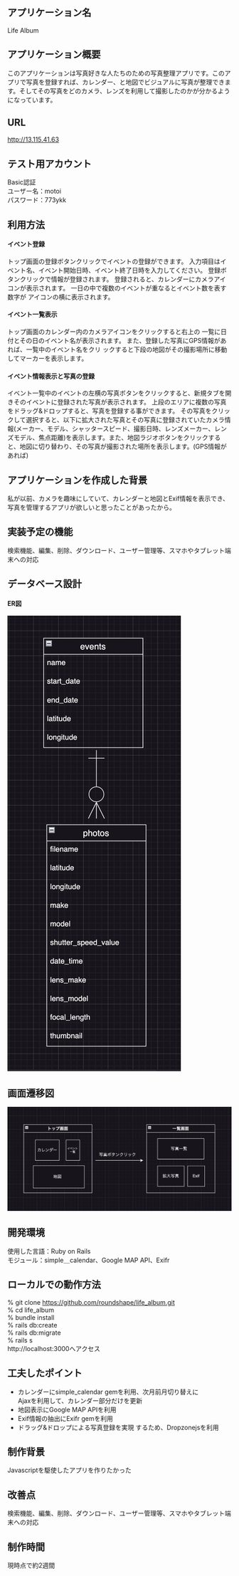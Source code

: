 ## アプリケーション名
  Life Album

## アプリケーション概要
  このアプリケーションは写真好きな人たちのための写真整理アプリです。このアプリで写真を登録すれば、カレンダー、と地図でビジュアルに写真が整理できます。そしてその写真をどのカメラ、レンズを利用して撮影したのかが分かるようになっています。

## URL
  http://13.115.41.63

## テスト用アカウント
  Basic認証  
  ユーザー名：motoi  
  パスワード：773ykk

## 利用方法
  #### イベント登録
  トップ画面の登録ボタンクリックでイベントの登録ができます。
  入力項目はイベント名、イベント開始日時、イベント終了日時を入力してください。
  登録ボタンクリックで情報が登録されます。
  登録されると、カレンダーにカメラアイコンが表示されます。
  一日の中で複数のイベントが重なるとイベント数を表す数字が
  アイコンの横に表示されます。

  #### イベント一覧表示
  トップ画面のカレンダー内のカメラアイコンをクリックすると右上の
  一覧に日付とその日のイベント名が表示されます。
  また、登録した写真にGPS情報があれば、一覧中のイベント名をクリ
  ックすると下段の地図がその撮影場所に移動してマーカーを表示します。

  #### イベント情報表示と写真の登録
  イベント一覧中のイベントの左横の写真ボタンをクリックすると、新規タブを開きそのイベントに登録された写真が表示されます。
  上段のエリアに複数の写真をドラッグ&ドロップすると、写真を登録する事ができます。
  その写真をクリックして選択すると、以下に拡大された写真とその写真に登録されていたカメラ情報(メーカー、モデル、シャッタースピード、撮影日時、レンズメーカー、レンズモデル、焦点距離)を表示します。また、地図ラジオボタンをクリックすると、地図に切り替わり、その写真が撮影された場所を表示します。(GPS情報があれば)

## アプリケーションを作成した背景
  私が以前、カメラを趣味にしていて、カレンダーと地図とExif情報を表示でき、写真を管理するアプリが欲しいと思ったことがあったから。 

## 実装予定の機能
  検索機能、編集、削除、ダウンロード、ユーザー管理等、スマホやタブレット端末への対応

## データベース設計
#### ER図  
![alt text](life_album_er.png)
## 画面遷移図  
![alt text](screems_doc.png)
## 開発環境  
  使用した言語：Ruby on Rails  
  モジュール：simple＿calendar、Google MAP API、Exifr  
## ローカルでの動作方法  
  % git clone https://github.com/roundshape/life_album.git  
  % cd life_album  
  % bundle install  
  % rails db:create  
  % rails db:migrate  
  % rails s  
  http://localhost:3000へアクセス

## 工夫したポイント  
  - カレンダーにsimple_calendar gemを利用、次月前月切り替えに  
    Ajaxを利用して、カレンダー部分だけを更新
  - 地図表示にGoogle MAP APIを利用
  - Exif情報の抽出にExifr gemを利用
  - ドラッグ&ドロップによる写真登録を実現 するため、Dropzonejsを利用

## 制作背景
  Javascriptを駆使したアプリを作りたかった
   
## 改善点  
  検索機能、編集、削除、ダウンロード、ユーザー管理等、スマホやタブレット端末への対応 

## 制作時間  
  現時点で約2週間